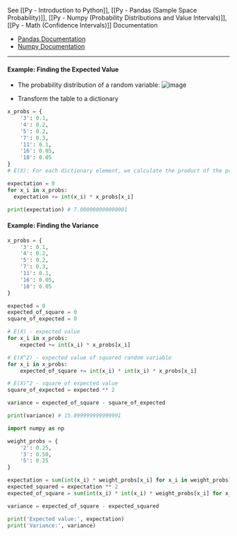 See [[Py - Introduction to Python]], [[Py - Pandas (Sample Space Probability)]], [[Py - Numpy (Probability Distributions and Value Intervals)]], [[Py - Math (Confidence Intervals)]]
Documentation
* [Pandas Documentation](https://pandas.pydata.org/docs/)
* [Numpy Documentation](https://numpy.org/doc/stable/index.html)

---

#### Example: Finding the Expected Value
* The probability distribution of a random variable:
![image](https://practicum-content.s3.us-west-1.amazonaws.com/resources/moved__5_1_1582790399.jpg)

* Transform the table to a dictionary
```Python
x_probs = {
    '3': 0.1,
    '4': 0.2,
    '5': 0.2,
    '7': 0.3,
    '11': 0.1,
    '16': 0.05,
    '18': 0.05    
}
# E(X): For each dictionary element, we calculate the product of the probability and the value of the random variable (the integer representation of the dictionary key), then add it all up:

expectation = 0
for x_i in x_probs: 
  expectation += int(x_i) * x_probs[x_i]

print(expectation) # 7.000000000000001
```


#### Example: Finding the Variance
```Python
x_probs = {
    '3': 0.1,
    '4': 0.2,
    '5': 0.2,
    '7': 0.3,
    '11': 0.1,
    '16': 0.05,
    '18': 0.05    
}

expected = 0
expected_of_square = 0
square_of_expected = 0

# E(X) - expected value
for x_i in x_probs:
    expected += int(x_i) * x_probs[x_i]

# E(X^2) - expected value of squared random variable
for x_i in x_probs:
    expected_of_square += int(x_i) * int(x_i) * x_probs[x_i]

# E(X)^2 - square of expected value
square_of_expected = expected ** 2

variance = expected_of_square - square_of_expected

print(variance) # 15.899999999999991
```

```Python
import numpy as np

weight_probs = {
    '2': 0.25,
    '3': 0.50,
    '5': 0.25
}

expectation = sum(int(x_i) * weight_probs[x_i] for x_i in weight_probs)
expected_squared = expectation ** 2
expected_of_square = sum(int(x_i) * int(x_i) * weight_probs[x_i] for x_i in weight_probs)

variance = expected_of_square - expected_squared

print('Expected value:', expectation)
print('Variance:', variance)
```